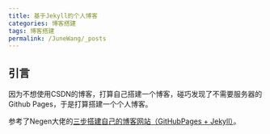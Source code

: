 ```yaml
---
title: 基于Jekyll的个人博客
categories: 博客搭建
tags: 博客搭建
permalink: /JuneWang/_posts
---
```

## 引言

因为不想使用CSDN的博客，打算自己搭建一个博客，碰巧发现了不需要服务器的Github Pages，于是打算搭建一个个人博客。

参考了Negen大佬的[三步搭建自己的博客网站（GitHubPages + Jekyll）](https://www.jianshu.com/p/4048bbb259e9)。
